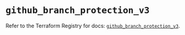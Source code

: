 # `github_branch_protection_v3`

Refer to the Terraform Registry for docs: [`github_branch_protection_v3`](https://registry.terraform.io/providers/integrations/github/5.45.0/docs/resources/branch_protection_v3).
